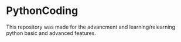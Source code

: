 # PythonCoding
This repository was made for the advancment and learning/relearning python basic and advanced features.
